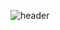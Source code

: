 
![header](https://capsule-render.vercel.app/api?type=cylinder&color=gradient&height=200&text=Hi!%20Here%20is%20Yuna's%20GitHub%20👋&fontColor=3D210D&animation=twinkling&fontSize=35&fontAlignY=40&fontAlign=70)
